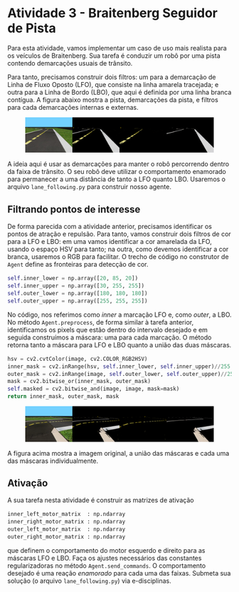 # Atividade 3 - Braitenberg Seguidor de Pista

Para esta atividade, vamos implementar um caso de uso mais realista para os veículos de
Braitenberg. Sua tarefa é conduzir um robô por uma pista contendo demarcações usuais de trânsito.

Para tanto, precisamos construir dois filtros: um para a demarcação de Linha de Fluxo Oposto (LFO),
que consiste na linha amarela tracejada; e outra para a Linha de Bordo (LBO), que aqui é definida
por uma linha branca contígua. A figura abaixo mostra a pista, demarcações da pista, e filtros para
cada demarcações internas e externas.

<figure>
  <div style="text-align: center">
  <img src="img/838.png" alt="Pista e filtros para ambos os tipos de demarcações.">
  </div>
</figure>

A ideia aqui é usar as demarcações para manter o robô percorrendo dentro da faixa de trânsito. O
seu robô deve utilizar o comportamento enamorado para permanecer a uma distância de tanto a LFO
quanto LBO. Usaremos o arquivo `lane_following.py` para construir nosso agente.

## Filtrando pontos de interesse

De forma parecida com a atividade anterior, precisamos identificar os pontos de atração e repulsão.
Para tanto, vamos construir dois filtros de cor para a LFO e LBO: em uma vamos identificar a cor
amarelada da LFO, usando o espaço HSV para tanto; na outra, como devemos identificar a cor branca,
usaremos o RGB para facilitar. O trecho de código no construtor de `Agent` define as fronteiras
para detecção de cor.

```python
self.inner_lower = np.array([20, 85, 20])
self.inner_upper = np.array([30, 255, 255])
self.outer_lower = np.array([180, 180, 180])
self.outer_upper = np.array([255, 255, 255])
```

No código, nos referimos como *inner* a marcação LFO e, como *outer*, a LBO. No método
`Agent.preprocess`, de forma similar à tarefa anterior, identificamos os pixels que estão dentro do
intervalo desejado e em seguida construímos a máscara: uma para cada marcação. O método retorna
tanto a máscara para LFO e LBO quanto a união das duas máscaras.

```python
hsv = cv2.cvtColor(image, cv2.COLOR_RGB2HSV)
inner_mask = cv2.inRange(hsv, self.inner_lower, self.inner_upper)//255
outer_mask = cv2.inRange(image, self.outer_lower, self.outer_upper)//255
mask = cv2.bitwise_or(inner_mask, outer_mask)
self.masked = cv2.bitwise_and(image, image, mask=mask)
return inner_mask, outer_mask, mask
```

<figure>
  <div style="text-align: center">
  <img src="img/1352.png" alt="Curva na pista.">
  </div>
</figure>

A figura acima mostra a imagem original, a união das máscaras e cada uma das máscaras
individualmente.

## Ativação

A sua tarefa nesta atividade é construir as matrizes de ativação

```python
inner_left_motor_matrix  : np.ndarray
inner_right_motor_matrix : np.ndarray
outer_left_motor_matrix  : np.ndarray
outer_right_motor_matrix : np.ndarray
```

que definem o comportamento do motor esquerdo e direito para as máscaras LFO e LBO. Faça os ajustes
necessários das constantes regularizadoras no método `Agent.send_commands`. O comportamento
desejado é uma reação *enamorado* para cada uma das faixas. Submeta sua solução (o arquivo
`lane_following.py`) via e-disciplinas.

